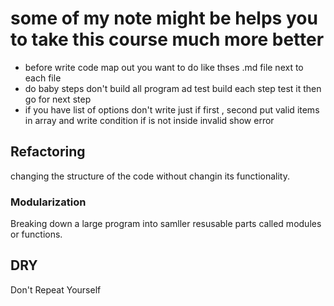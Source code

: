 # some of my note might be helps you to take this course much more better

- before write code map out you want to do like thses .md file next to each file
- do baby steps don't build all program ad test build each step test it then go for next step
- if you have list of options don't write just if first , second put valid items in array and write condition if is not inside invalid show error

## Refactoring 
changing the structure of the code without changin its functionality.

### Modularization
Breaking down a large program into samller resusable parts called modules or functions.

## DRY
Don't Repeat Yourself